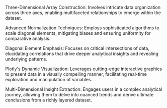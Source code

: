 Three-Dimensional Array Construction: Involves intricate data organization across three axes, enabling multifaceted relationships to emerge within the dataset.

Advanced Normalization Techniques: Employs sophisticated algorithms to scale diagonal elements, mitigating biases and ensuring uniformity for comparative analysis.

Diagonal Element Emphasis: Focuses on critical intersections of data, elucidating correlations that drive deeper analytical insights and revealing underlying patterns.

Plotly's Dynamic Visualization: Leverages cutting-edge interactive graphics to present data in a visually compelling manner, facilitating real-time exploration and manipulation of variables.

Multi-Dimensional Insight Extraction: Engages users in a complex analytical journey, allowing them to delve into nuanced trends and derive ultimate conclusions from a richly layered dataset.
